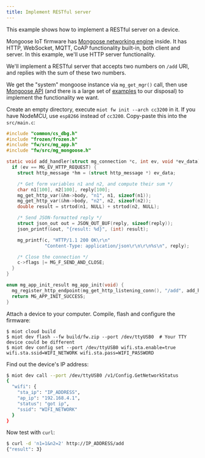 ```yaml
---
title: Implement RESTful server
---
```


This example shows how to implement a RESTful server on a device.

Mongoose IoT firmware has
[Mongoose networking engine](https://github.com/cesanta/mongoose) inside.
It has HTTP, WebSocket, MQTT, CoAP functionality built-in, both client
and server. In this example, we'll use HTTP server functionality.

We'll implement a RESTful server that accepts two numbers on `/add` URI,
and replies with the sum of these two numbers.

We get the "system" mongoose instance via `mg_get_mgr()` call, then use
[Mongoose API](https://docs.cesanta.com/mongoose/master/) (and there is a
large set of
[examples](https://github.com/cesanta/mongoose/tree/master/examples)
to our disposal) to implement the functionality we want.

Create an empty directory, execute `miot fw init --arch cc3200` in it.
If you have NodeMCU, use `esp8266` instead of `cc3200`.
Copy-paste this into the `src/main.c`:

```c
#include "common/cs_dbg.h"
#include "frozen/frozen.h"
#include "fw/src/mg_app.h"
#include "fw/src/mg_mongoose.h"

static void add_handler(struct mg_connection *c, int ev, void *ev_data) {
  if (ev == MG_EV_HTTP_REQUEST) {
    struct http_message *hm = (struct http_message *) ev_data;

    /* Get form variables n1 and n2, and compute their sum */
    char n1[100], n2[100], reply[100];
    mg_get_http_var(&hm->body, "n1", n1, sizeof(n1));
    mg_get_http_var(&hm->body, "n2", n2, sizeof(n2));
    double result = strtod(n1, NULL) + strtod(n2, NULL);

    /* Send JSON-formatted reply */
    struct json_out out = JSON_OUT_BUF(reply, sizeof(reply));
    json_printf(&out, "{result: %d}", (int) result);

    mg_printf(c, "HTTP/1.1 200 OK\r\n"
              "Content-Type: application/json\r\n\r\n%s\n", reply);

    /* Close the connection */
    c->flags |= MG_F_SEND_AND_CLOSE;
  }
}

enum mg_app_init_result mg_app_init(void) {
  mg_register_http_endpoint(mg_get_http_listening_conn(), "/add", add_handler);
  return MG_APP_INIT_SUCCESS;
}
```

Attach a device to your computer. Compile, flash and configure the firmware:

```
$ miot cloud build
$ miot dev flash --fw build/fw.zip --port /dev/ttyUSB0  # Your TTY device could be different
$ miot dev config set --port /dev/ttyUSB0 wifi.sta.enable=true wifi.sta.ssid=WIFI_NETWORK wifi.sta.pass=WIFI_PASSWORD
```

Find out the device's IP address:

```sh
$ miot dev call --port /dev/ttyUSB0 /v1/Config.GetNetworkStatus
{
  "wifi": {
    "sta_ip": "IP_ADDRESS",
    "ap_ip": "192.168.4.1",
    "status": "got ip",
    "ssid": "WIFI_NETWORK"
  }
}
```

Now test with `curl`:

```sh
$ curl -d 'n1=1&n2=2' http://IP_ADDRESS/add
{"result": 3}
```
